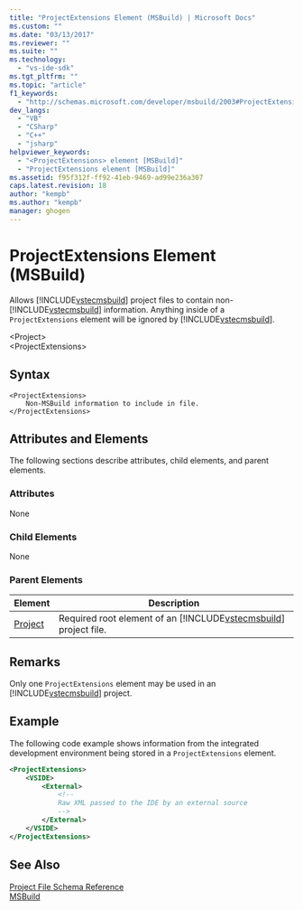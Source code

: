 ```yaml
---
title: "ProjectExtensions Element (MSBuild) | Microsoft Docs"
ms.custom: ""
ms.date: "03/13/2017"
ms.reviewer: ""
ms.suite: ""
ms.technology: 
  - "vs-ide-sdk"
ms.tgt_pltfrm: ""
ms.topic: "article"
f1_keywords: 
  - "http://schemas.microsoft.com/developer/msbuild/2003#ProjectExtensions"
dev_langs: 
  - "VB"
  - "CSharp"
  - "C++"
  - "jsharp"
helpviewer_keywords: 
  - "<ProjectExtensions> element [MSBuild]"
  - "ProjectExtensions element [MSBuild]"
ms.assetid: f95f312f-ff92-41eb-9469-ad99e236a307
caps.latest.revision: 18
author: "kempb"
ms.author: "kempb"
manager: ghogen
---
```

# ProjectExtensions Element (MSBuild)
Allows [!INCLUDE[vstecmsbuild](../extensibility/internals/includes/vstecmsbuild_md.md)] project files to contain non-[!INCLUDE[vstecmsbuild](../extensibility/internals/includes/vstecmsbuild_md.md)] information. Anything inside of a `ProjectExtensions` element will be ignored by [!INCLUDE[vstecmsbuild](../extensibility/internals/includes/vstecmsbuild_md.md)].  

 \<Project>  
 \<ProjectExtensions>  

## Syntax  

```  
<ProjectExtensions>  
    Non-MSBuild information to include in file.  
</ProjectExtensions>  
```  

## Attributes and Elements  
 The following sections describe attributes, child elements, and parent elements.  

### Attributes  
 None  

### Child Elements  
 None  

### Parent Elements  

|Element|Description|  
|-------------|-----------------|  
|[Project](../msbuild/project-element-msbuild.md)|Required root element of an [!INCLUDE[vstecmsbuild](../extensibility/internals/includes/vstecmsbuild_md.md)] project file.|  

## Remarks  
 Only one `ProjectExtensions` element may be used in an [!INCLUDE[vstecmsbuild](../extensibility/internals/includes/vstecmsbuild_md.md)] project.  

## Example  
 The following code example shows information from the integrated development environment being stored in a `ProjectExtensions` element.  

```xml  
<ProjectExtensions>  
    <VSIDE>  
        <External>  
            <!--  
            Raw XML passed to the IDE by an external source  
            -->  
        </External>  
    </VSIDE>  
</ProjectExtensions>  
```  

## See Also  
 [Project File Schema Reference](../msbuild/msbuild-project-file-schema-reference.md)  
 [MSBuild](../msbuild/msbuild.md)

